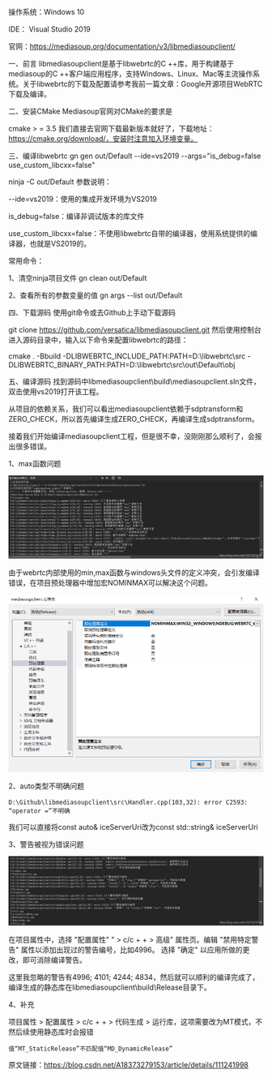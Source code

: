 操作系统：Windows 10

IDE： Visual Studio 2019

官网：https://mediasoup.org/documentation/v3/libmediasoupclient/

一、前言
libmediasoupclient是基于libwebrtc的C ++库，用于构建基于mediasoup的C ++客户端应用程序，支持Windows、Linux、Mac等主流操作系统。关于libwebrtc的下载及配置请参考我前一篇文章：Google开源项目WebRTC下载及编译。

 

二、安装CMake
Mediasoup官网对CMake的要求是

cmake > = 3.5
我们直接去官网下载最新版本就好了，下载地址：https://cmake.org/download/，安装时注意加入环境变量。



三、编译libwebrtc
gn gen out/Default --ide=vs2019 --args="is_debug=false use_custom_libcxx=false"

ninja -C out/Default
参数说明：

--ide=vs2019：使用的集成开发环境为VS2019

is_debug=false：编译非调试版本的库文件

use_custom_libcxx=false：不使用libwebrtc自带的编译器，使用系统提供的编译器，也就是VS2019的。

 常用命令：

1、清空ninja项目文件
gn clean out/Default

2、查看所有的参数变量的值
gn args --list out/Default

 

四、下载源码
使用git命令或去Github上手动下载源码

git clone https://github.com/versatica/libmediasoupclient.git
然后使用控制台进入源码目录中，输入以下命令来配置libwebrtc的路径：

cmake . -Bbuild -DLIBWEBRTC_INCLUDE_PATH:PATH=D:\libwebrtc\src -DLIBWEBRTC_BINARY_PATH:PATH=D:\libwebrtc\src\out\Default\obj



五、编译源码
找到源码中libmediasoupclient\build\mediasoupclient.sln文件，双击使用vs2019打开该工程。

从项目的依赖关系，我们可以看出mediasoupclient依赖于sdptransform和ZERO_CHECK，所以首先编译生成ZERO_CHECK，再编译生成sdptransform。

接着我们开始编译mediasoupclient工程，但是很不幸，没刚刚那么顺利了，会报出很多错误。

1、max函数问题

![](image\nominmax.png)

由于webrtc内部使用的min,max函数与windows头文件的定义冲突，会引发编译错误，在项目预处理器中增加宏NOMINMAX可以解决这个问题。

![](image\add_nominmax.png)

2、auto类型不明确问题

```
D:\Github\libmediasoupclient\src\Handler.cpp(103,32): error C2593: “operator =”不明确
```


我们可以直接将const auto& iceServerUri改为const std::string& iceServerUri

3、警告被视为错误问题

![](image\警告被视为错误.png)

在项目属性中，选择 "配置属性" " > c/c + + > 高级" 属性页。编辑 "禁用特定警告" 属性以添加出现过的警告编号，比如4996。 选择 "确定" 以应用所做的更改，即可消除编译警告。

这里我忽略的警告有4996; 4101; 4244; 4834，然后就可以顺利的编译完成了，编译生成的静态库在libmediasoupclient\build\Release目录下。

4、补充

项目属性 > 配置属性 > c/c + + > 代码生成 > 运行库，这项需要改为MT模式，不然后续使用静态库时会报错

```
值“MT_StaticRelease”不匹配值“MD_DynamicRelease”
```











原文链接：https://blog.csdn.net/A18373279153/article/details/111241998